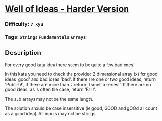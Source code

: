 # [Well of Ideas - Harder Version](https://www.codewars.com/kata/57f22b0f1b5432ff09001cab)

### Difficulty: `7 kyu`

### Tags: `Strings` `Fundamentals` `Arrays`

## Description

For every good kata idea there seem to be quite a few bad ones!

In this kata you need to check the provided 2 dimensional array (x) for good ideas 'good' and bad ideas 'bad'. If there are one or two good ideas, return 'Publish!', if there are more than 2 return 'I smell a series!'. If there are no good ideas, as is often the case, return 'Fail!'.

The sub arrays may not be the same length.

The solution should be case insensitive (ie good, GOOD and gOOd all count as a good idea). All inputs may not be strings.